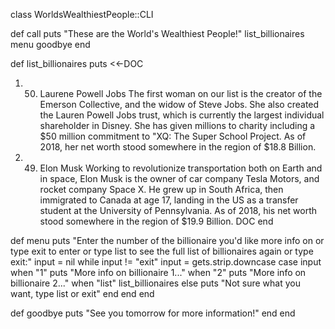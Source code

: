 class WorldsWealthiestPeople::CLI
  
  def call 
    puts "These are the World's Wealthiest People!"
    list_billionaires
    menu 
    goodbye 
end

def list_billionaires 
puts <<-DOC
  1. 50. Laurene Powell Jobs
The first woman on our list is the creator of the Emerson Collective, and the widow of Steve Jobs.
She also created the Lauren Powell Jobs trust, which is currently the largest individual shareholder in Disney.
She has given millions to charity including a $50 million commitment to "XQ: The Super School Project.
As of 2018, her net worth stood somewhere in the region of $18.8 Billion.
2. 49. Elon Musk
Working to revolutionize transportation both on Earth and in space, Elon Musk is the owner of car company Tesla Motors, and rocket company Space X.
He grew up in South Africa, then immigrated to Canada at age 17, landing in the US as a transfer student at the University of Pennsylvania.
As of 2018, his net worth stood somewhere in the region of $19.9 Billion.
DOC
end 

def menu 
  puts "Enter the number of the billionaire you'd like more info on or type exit to enter or type list to see the full list of billionaires again or type exit:"
 input = nil
  while input != "exit"
  input = gets.strip.downcase
  case input 
  when "1"
    puts "More info on billionaire 1..."
  when "2"
    puts "More info on billionaire 2..."
      when "list"
        list_billionaires
      else 
        puts "Not sure what you want, type list or exit"
      end 
    end
  end 

def goodbye 
  puts "See you tomorrow for more information!"
  end 
end 